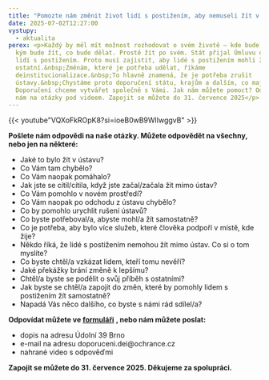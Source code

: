 ```yaml
---
title: "Pomozte nám změnit život lidí s postižením, aby nemuseli žít v ústavech "
date: 2025-07-02T12:27:00
vystupy:
  - aktualita
perex: <p>Každý by měl mít možnost rozhodovat o svém životě – kde bude bydlet, s
  kým bude žít, co bude dělat. Prostě žít po svém. Stát přijal Úmluvu o právech
  lidí s postižením. Proto musí zajistit, aby lidé s postižením mohli žít jako
  ostatní.&nbsp;Změnám, které je potřeba udělat, říkáme
  deinstitucionalizace.&nbsp;To hlavně znamená, že je potřeba zrušit
  ústavy.&nbsp;Chystáme proto doporučení státu, krajům a dalším, co mají udělat.
  Doporučení chceme vytvářet společně s Vámi. Jak nám můžete pomoct? Odpovězte
  nám na otázky pod videem. Zapojit se můžete do 31. července 2025</p>
---
```

{{< youtube"VQXoFkROpK8?si=ioeB0wB9WlIwggvB" >}}


<p>
<strong>Pošlete nám odpovědi na naše otázky. Můžete odpovědět na všechny, nebo jen na některé:&nbsp;</strong></p>
<ul>
<li>Jaké to bylo žít v ústavu?</li>
<li>Co Vám tam chybělo?</li>
<li>Co Vám naopak pomáhalo?</li>
<li>Jak jste se cítil/cítila, když jste začal/začala žít mimo ústav?</li>
<li>Co Vám pomohlo v novém prostředí?</li>
<li>Co Vám naopak po odchodu z ústavu chybělo?</li>
<li>Co by pomohlo urychlit rušení ústavů?</li>
<li>Co byste potřeboval/a, abyste mohl/a žít samostatně?</li>
<li>Co je potřeba, aby bylo více služeb, které člověka podpoří v místě, kde žije?</li>
<li>Někdo říká, že lidé s postižením nemohou žít mimo ústav. Co si o tom myslíte?</li>
<li>Co byste chtěl/a vzkázat lidem, kteří tomu nevěří?</li>
<li>Jaké překážky brání změně k lepšímu?</li>
<li>Chtěl/a byste se podělit o svůj příběh s ostatními?</li>
<li>Jak byste se chtěl/a zapojit do změn, které by pomohly lidem s postižením žít samostatně?</li>
<li>Napadá Vás něco dalšího, co byste s námi rád sdílel/a?</li></ul>
<p>
<strong>Odpovídat můžete ve </strong>
<a href="https://docs.google.com/forms/d/e/1FAIpQLSdyx2eOkmKLV31BxpmpTvyxS9eTkSMwqkxi7QNPJ1FT9c4q-w/viewform">
<strong>formuláři</strong></a>
<strong>, nebo nám můžete poslat:</strong></p>
<ul>
<li>dopis na adresu Údolní 39 Brno</li>
<li>e-mail na adresu doporuceni.dei@ochrance.cz</li>
<li>nahrané video s odpověďmi</li></ul>
<p>
<strong>Zapojit se můžete do 31. července 2025. Děkujeme za spolupráci.&nbsp;</strong></p>
